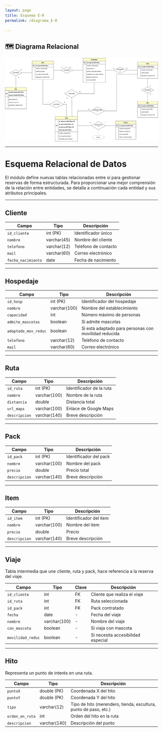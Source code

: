 ```yaml
---
layout: page
title: Esquema E-R
permalink: /diagrama_E-R

---
```

## 🗺️ Diagrama Relacional

![Esquema relacional](../images/diagrama_ER.svg)

---
# Esquema Relacional de Datos

El módulo define nuevas tablas relacionadas entre sí para gestionar reservas de forma estructurada. Para proporcionar una mejor comprensión de la relación entre entidades, se detalla a continuación cada entidad y sus atributos principales.

---

## Cliente

| Campo             | Tipo         | Descripción            |
|------------------|--------------|------------------------|
| `id_cliente`      | int (PK)     | Identificador único    |
| `nombre`          | varchar(45)  | Nombre del cliente     |
| `telefono`        | varchar(12)  | Teléfono de contacto   |
| `mail`            | varchar(60)  | Correo electrónico     |
| `fecha_nacimiento`| date         | Fecha de nacimiento    |

---

## Hospedaje

| Campo                   | Tipo          | Descripción                              |
|------------------------|---------------|------------------------------------------|
| `id_hosp`              | int (PK)      | Identificador del hospedaje              |
| `nombre`               | varchar(100)  | Nombre del establecimiento               |
| `capacidad`            | int           | Número máximo de personas                |
| `admite_mascotas`      | boolean       | Si admite mascotas                       |
| `adaptado_mov_reduc`   | boolean       | Si está adaptado para personas con movilidad reducida |
| `telefono`             | varchar(12)   | Teléfono de contacto                     |
| `mail`                 | varchar(60)   | Correo electrónico                       |

---

## Ruta

| Campo         | Tipo          | Descripción              |
|--------------|---------------|--------------------------|
| `id_ruta`     | int (PK)      | Identificador de la ruta |
| `nombre`      | varchar(100)  | Nombre de la ruta        |
| `distancia`   | double        | Distancia total          |
| `url_maps`    | varchar(100)  | Enlace de Google Maps     |
| `descripcion` | varchar(140)  | Breve descripción        |

---

## Pack

| Campo         | Tipo          | Descripción             |
|--------------|---------------|-------------------------|
| `id_pack`     | int (PK)      | Identificador del pack  |
| `nombre`      | varchar(100)  | Nombre del pack         |
| `precio`      | double        | Precio total            |
| `descripcion` | varchar(140)  | Breve descripción             |

---

## Item

| Campo         | Tipo          | Descripción             |
|--------------|---------------|-------------------------|
| `id_item`     | int (PK)      | Identificador del item  |
| `nombre`      | varchar(100)  | Nombre del item         |
| `precio`      | double        | Precio                  |
| `descripcion` | varchar(140)  | Breve descripción             |

---

## Viaje

Tabla intermedia que une cliente, ruta y pack, hace referencia a la reserva del viaje.

| Campo            | Tipo       | Clave     | Descripción                          |
|------------------|------------|-----------|--------------------------------------|
| `id_cliente`      | int        | FK        | Cliente que realiza el viaje         |
| `id_ruta`         | int        | FK        | Ruta seleccionada                    |
| `id_pack`         | int        | FK        | Pack contratado                      |
| `fecha`           | date       | -         | Fecha del viaje                      |
| `nombre`          | varchar(100) | -       | Nombre del viaje                     |
| `con_mascota`     | boolean    | -         | Si viaja con mascota                 |
| `movilidad_reduc` | boolean    | -         | Si necesita accesibilidad especial   |

---

## Hito

Representa un punto de interés en una ruta.

| Campo            | Tipo        | Descripción                        |
|------------------|-------------|------------------------------------|
| `puntoX`         | double (PK) | Coordenada X del hito              |
| `puntoY`         | double (PK) | Coordenada Y del hito              |
| `tipo`           | varchar(12) | Tipo de hito (merendero, tienda, escultura, punto de paso, etc.)                       |
| `orden_en_ruta`  | int         | Orden del hito en la ruta          |
| `descripcion`    | varchar(140)| Descripción del punto              |